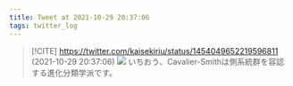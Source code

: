 ```yaml
---
title: Tweet at 2021-10-29 20:37:06
tags: twitter_log
---
```


> [!CITE] https://twitter.com/kaisekiriu/status/1454049652219596811 (2021-10-29 20:37:06)
> ![](https://twitter.com/kaisekiriu/status/1454049652219596811)
> いちおう、Cavalier-Smithは側系統群を容認する進化分類学派です。
